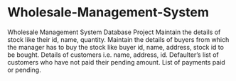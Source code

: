 # Wholesale-Management-System
Wholesale Management System Database Project Maintain the details of stock like their id, name, quantity. Maintain the details of buyers from which the manager has to buy the stock like buyer id, name, address, stock id to be bought. Details of customers i.e. name, address, id. Defaulter’s list of customers who have not paid their pending amount. List of payments paid or pending.
